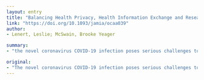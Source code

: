 ```yaml
---
layout: entry
title: "Balancing Health Privacy, Health Information Exchange and Research in the Context of the COVID-19 Pandemic"
link: "https://doi.org/10.1093/jamia/ocaa039"
author:
- Lenert, Leslie; McSwain, Brooke Yeager

summary:
- "the novel coronavirus COVID-19 infection poses serious challenges to the healthcare system that are being addressed through the creation of new unique and advanced systems of care with disjointed care processes. The current regulations on the flows of information for clinical care and research are antiquated and often conflict at the state and federal level."

original:
- "The novel coronavirus COVID-19 infection poses serious challenges to the healthcare system that are being addressed through the creation of new unique and advanced systems of care with disjointed care processes (telehealth screening, drive-through specimen collection, remote testing, telehealth management, etc.) However, our current regulations on the flows of information for clinical care and research are antiquated and often conflict at the state and federal level. This paper discusses proposed changes to privacy regulations such as the Health Insurance Portability and Accountability act (HIPAA) designed to let health information seamlessly and frictionlessly flow between the health entities that need to collaborate on treatment of patients and, also, allow it to flow to researchers trying to understand how to limit its impacts."
---
```


